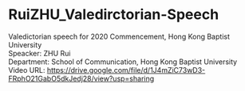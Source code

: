# RuiZHU_Valedirctorian-Speech

Valedictorian speech for 2020 Commencement, Hong Kong Baptist University  
Speacker: ZHU Rui  
Department: School of Communication, Hong Kong Baptist University  
Video URL: https://drive.google.com/file/d/1J4mZiC73wD3-FRphO21GabO5dkJedj28/view?usp=sharing
